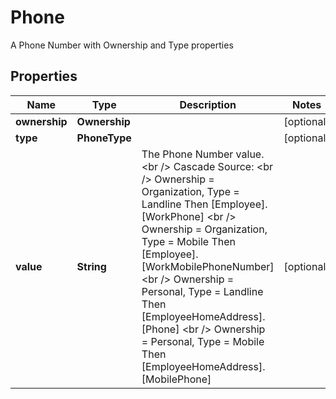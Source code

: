 

# Phone

A Phone Number with Ownership and Type properties

## Properties

| Name | Type | Description | Notes |
|------------ | ------------- | ------------- | -------------|
|**ownership** | **Ownership** |  |  [optional] |
|**type** | **PhoneType** |  |  [optional] |
|**value** | **String** | The Phone Number value. &lt;br /&gt;  Cascade Source:  &lt;br /&gt;  Ownership &#x3D; Organization, Type &#x3D; Landline Then [Employee].[WorkPhone] &lt;br /&gt;  Ownership &#x3D; Organization, Type &#x3D; Mobile Then [Employee].[WorkMobilePhoneNumber] &lt;br /&gt;  Ownership &#x3D; Personal, Type &#x3D; Landline Then [EmployeeHomeAddress].[Phone] &lt;br /&gt;  Ownership &#x3D; Personal, Type &#x3D; Mobile Then [EmployeeHomeAddress].[MobilePhone] |  [optional] |



